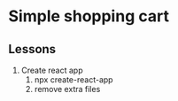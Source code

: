 # Simple shopping cart

## Lessons

1. Create react app
   1. npx create-react-app
   2. remove extra files
